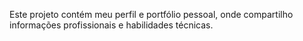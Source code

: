 Este projeto contém meu perfil e portfólio pessoal, onde compartilho informações profissionais e habilidades técnicas. 

